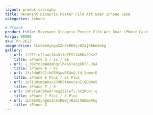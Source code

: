 ```yaml
---
layout: produk-casinghp
title: Revenant Dicaprio Poster Film Art Bear iPhone Case
categories: iphone

# Produk
product-title: Revenant Dicaprio Poster Film Art Bear iPhone Case
harga: 90000
sku: hn-2613
image-drive: 1Ln8emOynge5Zn8xREBjvBZajX6bmSm6g
gallery:
  - url: 1lZFCiu2Jaut2AoD1foTFSlY4BKv2Jsz2
    title: iPhone 5 / 5s / SE
  - url: 1_36kYo3eWQdeRqclh4SsTecgkbTF-JQ4
    title: iPhone 6 / 6s
  - url: 1Yi3doB5G1ibOTM4wvRE4uQ-fd_2qmerD
    title: iPhone 6 Plus / 6s Plus
  - url: 1uTIuOym0pBsx2RMRltAowSzuI-QO9me9
    title: iPhone 7 / 8
  - url: 1VhzFsAc9XwmrrmqzZilefi-hX2Pqwj-q
    title: iPhone 7 Plus / 8 Plus
  - url: 1Ln8emOynge5Zn8xREBjvBZajX6bmSm6g
    title: iPhone X
---
```

